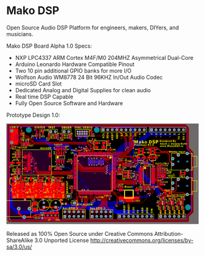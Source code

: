 Mako DSP
=======

Open Source Audio DSP Platform for engineers, makers, DIYers, and musicians. 

Mako DSP Board Alpha 1.0 Specs:
- NXP LPC4337 ARM Cortex M4F/M0 204MHZ Asymmetrical Dual-Core
- Arduino Leonardo Hardware Compatible Pinout
- Two 10 pin additional GPIO banks for more I/O
- Wolfson Audio WM8778 24 Bit 96KHZ In/Out Audio Codec
- microSD Card Slot
- Dedicated Analog and Digital Supplies for clean audio
- Real time DSP Capable
- Fully Open Source Software and Hardware

Prototype Design 1.0:

![Prototype Design 1.0](/PCB/Mako%20DSP%20P1.png)

Released as 100% Open Source under
Creative Commons Attribution-ShareAlike 3.0 Unported License
http://creativecommons.org/licenses/by-sa/3.0/us/
